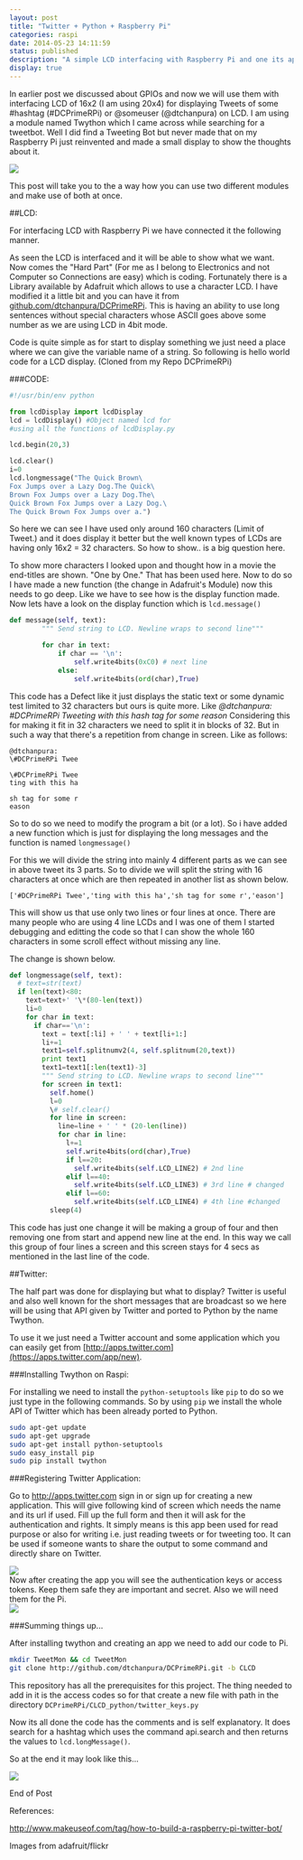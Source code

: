 ```yaml
---
layout: post
title: "Twitter + Python + Raspberry Pi"
categories: raspi
date: 2014-05-23 14:11:59
status: published
description: "A simple LCD interfacing with Raspberry Pi and one its application to display the tweets having a #hashtag."
display: true
---
```


In earlier post we discussed about GPIOs and now we will use them with interfacing LCD of 16x2 (I am using 20x4) for displaying Tweets of some #hashtag (#DCPrimeRPi) or @someuser (@dtchanpura) on LCD. I am using a module named Twython which I came across while searching for a tweetbot. Well I did find a Tweeting Bot but never made that on my Raspberry Pi just reinvented and made a small display to show the thoughts about it.

<div id="container"><img src="/images/tweet_on_lcd.jpg" /></div>

This post will take you to the a way how you can use two different modules and make use of both at once.

##LCD:

For interfacing LCD with Raspberry Pi we have connected it the following manner.

As seen the LCD is interfaced and it will be able to show what we want. Now comes the "Hard Part" (For me as I belong to Electronics and not Computer so Connections are easy) which is coding. Fortunately there is a Library available by Adafruit which allows to use a character LCD. I have modified it a little bit and you can have it from <a href="http://github.com/dtchanpura/DCPrimeRPi">github.com/dtchanpura/DCPrimeRPi</a>. This is having an ability to use long sentences without special characters whose ASCII goes above some number as we are using LCD in 4bit mode.

Code is quite simple as for start to display something we just need a place where we can give the variable name of a string. So following is hello world code for a LCD display. (Cloned from my Repo DCPrimeRPi)

###CODE:

```python
#!/usr/bin/env python

from lcdDisplay import lcdDisplay
lcd = lcdDisplay() #Object named lcd for
#using all the functions of lcdDisplay.py

lcd.begin(20,3)

lcd.clear()
i=0
lcd.longmessage("The Quick Brown\
Fox Jumps over a Lazy Dog.The Quick\
Brown Fox Jumps over a Lazy Dog.The\
Quick Brown Fox Jumps over a Lazy Dog.\
The Quick Brown Fox Jumps over a.")
```

So here we can see I have used only around 160 characters (Limit of Tweet.) and it does display it better but the well known types of LCDs are having only 16x2 = 32 characters. So how to show.. is a big question here.

To show more characters I looked upon and thought how in a movie the end-titles are shown. "One by One." That has been used here. Now to do so I have made a new function (the change in Adafruit's Module) now this needs to go deep. Like we have to see how is the display function made. Now lets have a look on the display function which is `lcd.message()`

```python
def message(self, text):
        """ Send string to LCD. Newline wraps to second line"""

        for char in text:
            if char == '\n':
                self.write4bits(0xC0) # next line
            else:
                self.write4bits(ord(char),True)

```

This code has a Defect like it just displays the static text or some dynamic test limited to 32 characters but ours is quite more. Like <i>@dtchanpura: #DCPrimeRPi Tweeting with this hash tag for some reason</i> Considering this for making it fit in 32 characters we need to split it in blocks of 32. But in such a way that there's a repetition from change in screen. Like as follows:

```
@dtchanpura:
\#DCPrimeRPi Twee
```
```
\#DCPrimeRPi Twee
ting with this ha
```
```
sh tag for some r
eason
```

So to do so we need to modify the program a bit (or a lot). So i have added a new function which is just for displaying the long messages and the function is named `longmessage()`

For this we will divide the string into mainly 4 different parts as we can see in above tweet its 3 parts. So to divide we will split the string with 16 characters at once which are then repeated in another list as shown below.

```['#DCPrimeRPi Twee','ting with this ha','sh tag for some r','eason']```

This will show us that use only two lines or four lines at once. There are many people who are using 4 line LCDs and I was one of them I started debugging and editting the code so that I can show the whole 160 characters in some scroll effect without missing any line.

The change is shown below.

```python
def longmessage(self, text):
  # text=str(text)
  if len(text)<80:
    text=text+' '\*(80-len(text))
    li=0
    for char in text:
      if char=='\n':
        text = text[:li] + ' ' + text[li+1:]
        li+=1
        text1=self.splitnumv2(4, self.splitnum(20,text))
        print text1
        text1=text1[:len(text1)-3]
        """ Send string to LCD. Newline wraps to second line"""
        for screen in text1:
          self.home()
          l=0
          \# self.clear()
          for line in screen:
            line=line + ' ' * (20-len(line))
            for char in line:
              l+=1
              self.write4bits(ord(char),True)
              if l==20:
                self.write4bits(self.LCD_LINE2) # 2nd line
              elif l==40:
                self.write4bits(self.LCD_LINE3) # 3rd line # changed
              elif l==60:
                self.write4bits(self.LCD_LINE4) # 4th line #changed
          sleep(4)
```

This code has just one change it will be making a group of four and then removing one from start and append new line at the end. In this way we call this group of four lines a screen and this screen stays for 4 secs as mentioned in the last line of the code.

##Twitter:

The half part was done for displaying but what to display? Twitter is useful and also well known for the short messages that are broadcast so we here will be using that API given by Twitter and ported to Python by the name Twython.

To use it we just need a Twitter account and some application which you can easily get from [http://apps.twitter.com](https://apps.twitter.com/app/new).

###Installing Twython on Raspi:

For installing we need to install the <code>python-setuptools</code> like <code>pip</code> to do so we just type in the following commands. So by using <code>pip</code> we install the whole API of Twitter which has been already ported to Python.

```sh
sudo apt-get update
sudo apt-get upgrade
sudo apt-get install python-setuptools
sudo easy_install pip
sudo pip install twython
```

###Registering Twitter Application:

Go to <a href="https://apps.twitter.com/">http://apps.twitter.com</a> sign in or sign up for creating a new application. This will give following kind of screen which needs the name and its url if used. Fill up the full form and then it will ask for the authentication and rights. It simply means is this app been used for read purpose or also for writing i.e. just reading tweets or for tweeting too. It can be used if someone wants to share the output to some command and directly share on Twitter.
<div id="container"><img src="/images/newapp_twitter.png" /></div>
Now after creating the app you will see the authentication keys or access tokens. Keep them safe they are important and secret. Also we will need them for the Pi.
<div id="container"><img src="/images/access_token.jpg" /></div>

###Summing things up...

After installing twython and creating an app we need to add our code to Pi.

```sh
mkdir TweetMon && cd TweetMon
git clone http://github.com/dtchanpura/DCPrimeRPi.git -b CLCD
```
This repository has all the prerequisites for this project. The thing needed to add in it is the access codes so for that create a new file with path in the directory `DCPrimeRPi/CLCD_python/twitter_keys.py`

Now its all done the code has the comments and is self explanatory. It does search for a hashtag which uses the command api.search and then returns the values to `lcd.longMessage()`.

So at the end it may look like this...

<div id="container"><img src="/images/tweet_on_lcd.jpg" /></div>

End of Post

References:

http://www.makeuseof.com/tag/how-to-build-a-raspberry-pi-twitter-bot/

Images from adafruit/flickr

